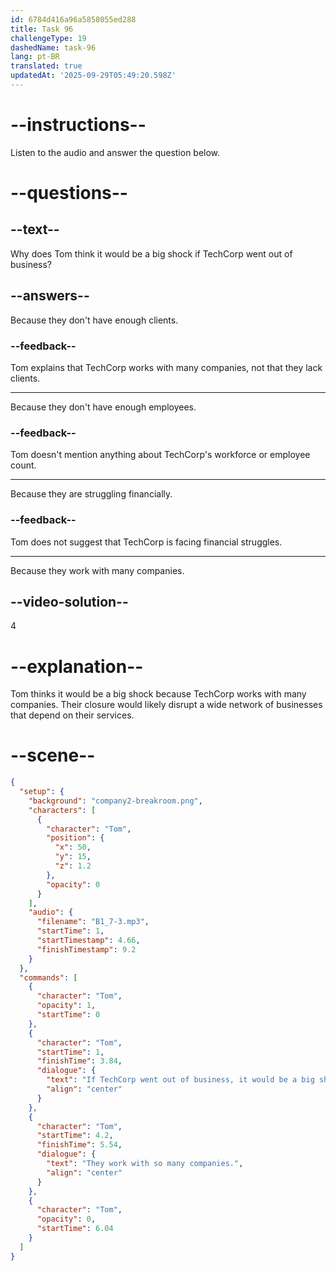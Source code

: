 ```yaml
---
id: 6784d416a96a5858055ed288
title: Task 96
challengeType: 19
dashedName: task-96
lang: pt-BR
translated: true
updatedAt: '2025-09-29T05:49:20.598Z'
---
```


<!-- (Audio) Tom: If TechCorp went out of business, it would be a big shock. They work with so many companies.-->

# --instructions--

Listen to the audio and answer the question below.

# --questions--

## --text--

Why does Tom think it would be a big shock if TechCorp went out of business?

## --answers--

Because they don't have enough clients.

### --feedback--

Tom explains that TechCorp works with many companies, not that they lack clients.

---

Because they don't have enough employees.

### --feedback--

Tom doesn't mention anything about TechCorp's workforce or employee count.

---

Because they are struggling financially.

### --feedback--

Tom does not suggest that TechCorp is facing financial struggles.

---

Because they work with many companies.

## --video-solution--

4

# --explanation--

Tom thinks it would be a big shock because TechCorp works with many companies. Their closure would likely disrupt a wide network of businesses that depend on their services.

# --scene--

```json
{
  "setup": {
    "background": "company2-breakroom.png",
    "characters": [
      {
        "character": "Tom",
        "position": {
          "x": 50,
          "y": 15,
          "z": 1.2
        },
        "opacity": 0
      }
    ],
    "audio": {
      "filename": "B1_7-3.mp3",
      "startTime": 1,
      "startTimestamp": 4.66,
      "finishTimestamp": 9.2
    }
  },
  "commands": [
    {
      "character": "Tom",
      "opacity": 1,
      "startTime": 0
    },
    {
      "character": "Tom",
      "startTime": 1,
      "finishTime": 3.84,
      "dialogue": {
        "text": "If TechCorp went out of business, it would be a big shock.",
        "align": "center"
      }
    },
    {
      "character": "Tom",
      "startTime": 4.2,
      "finishTime": 5.54,
      "dialogue": {
        "text": "They work with so many companies.",
        "align": "center"
      }
    },
    {
      "character": "Tom",
      "opacity": 0,
      "startTime": 6.04
    }
  ]
}
```
